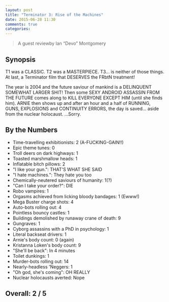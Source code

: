 ```yaml
---
layout: post
title: "Terminator 3: Rise of the Machines"
date: 2015-06-28 11:30
comments: true
categories:
---
```


> A guest reviewby Ian “Devo” Montgomery

## Synopsis

T1 was a CLASSIC. T2 was a MASTERPIECE. T3... is neither of those things. At last, a Terminator film that DESERVES the FRbtN treatment!

The year is 2004 and the future saviour of mankind is a DELINQUENT SOMEWHAT LARGER SHIT! Then some SEXY ANDROID ASSASSIN FROM THE FUTURE comes along to KILL EVERYONE EXCEPT HIM (until she finds him). ARNIE then shows up and after an hour and a half of RUNNING, GUNS, EXPLOSIONS and CONTINUITY ERRORS, the day is saved... aside from the nuclear holocaust. ...Sorry.

## By the Numbers

* Time-travelling exhibitionists: 2 (A-FUCKING-GAIN!!)
* Epic theme tunes: 0
* Troll deers on dark highways: 1
* Toasted marshmallow heads: 1
* Inflatable bitch pillows: 2
* "I like your gun.": THAT'S WHAT SHE SAID
* "I hate machines.": They hate you too
* Chemically-neutered saviours of humanity: 1(?)
* "Can I take your order?": DIE
* Robo vampires: 1
* Orgasms achieved from licking bloody bandages: 1 (Ewww!)
* Mega Buster charge shots: 4
* Auto-bots rolling out: 4
* Pointless bouncy castles: 1
* Buildings demolished by runaway crane of death: 9
* Gungraves: 1
* Cyborg assassins with a PhD in psychology: 1
* Literal backseat drivers: 1
* Arnie's body count: 0 (again)
* Kristanna Loken's body count: 9
* "She'll be back": In 4 minutes
* Toilet dunkings: 1
* Murder-bots rolling out: 14
* Nearly-headless 'Neggers: 1
* "Oh god, she's coming": OH REALLY
* Nuclear holocausts averted: Nope

## Overall: 2 / 5
